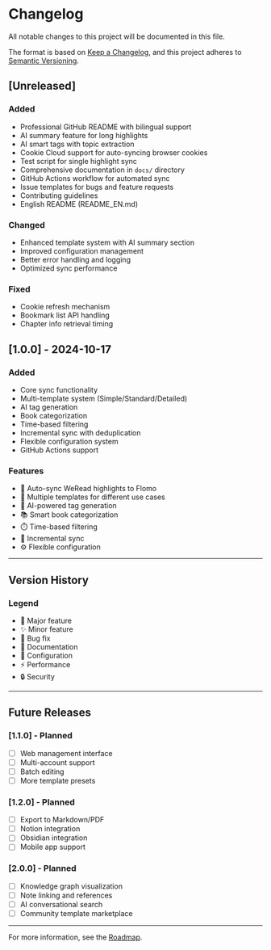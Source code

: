 # Changelog

All notable changes to this project will be documented in this file.

The format is based on [Keep a Changelog](https://keepachangelog.com/en/1.0.0/),
and this project adheres to [Semantic Versioning](https://semver.org/spec/v2.0.0.html).

## [Unreleased]

### Added
- Professional GitHub README with bilingual support
- AI summary feature for long highlights
- AI smart tags with topic extraction
- Cookie Cloud support for auto-syncing browser cookies
- Test script for single highlight sync
- Comprehensive documentation in `docs/` directory
- GitHub Actions workflow for automated sync
- Issue templates for bugs and feature requests
- Contributing guidelines
- English README (README_EN.md)

### Changed
- Enhanced template system with AI summary section
- Improved configuration management
- Better error handling and logging
- Optimized sync performance

### Fixed
- Cookie refresh mechanism
- Bookmark list API handling
- Chapter info retrieval timing

## [1.0.0] - 2024-10-17

### Added
- Core sync functionality
- Multi-template system (Simple/Standard/Detailed)
- AI tag generation
- Book categorization
- Time-based filtering
- Incremental sync with deduplication
- Flexible configuration system
- GitHub Actions support

### Features
- 📝 Auto-sync WeRead highlights to Flomo
- 🎨 Multiple templates for different use cases
- 🤖 AI-powered tag generation
- 📚 Smart book categorization
- ⏱️ Time-based filtering
- 🔄 Incremental sync
- ⚙️ Flexible configuration

---

## Version History

### Legend
- 🎉 Major feature
- ✨ Minor feature
- 🐛 Bug fix
- 📝 Documentation
- 🔧 Configuration
- ⚡ Performance
- 🔒 Security

---

## Future Releases

### [1.1.0] - Planned
- [ ] Web management interface
- [ ] Multi-account support
- [ ] Batch editing
- [ ] More template presets

### [1.2.0] - Planned
- [ ] Export to Markdown/PDF
- [ ] Notion integration
- [ ] Obsidian integration
- [ ] Mobile app support

### [2.0.0] - Planned
- [ ] Knowledge graph visualization
- [ ] Note linking and references
- [ ] AI conversational search
- [ ] Community template marketplace

---

For more information, see the [Roadmap](README.md#-路线图).


